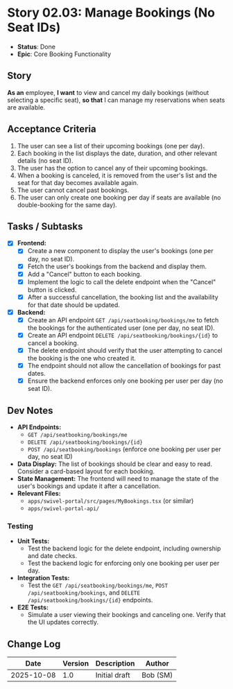 # Story 02.03: Manage Bookings (No Seat IDs)

- **Status**: Done
- **Epic**: Core Booking Functionality

## Story

**As an** employee,
**I want** to view and cancel my daily bookings (without selecting a specific seat),
**so that** I can manage my reservations when seats are available.

## Acceptance Criteria

1. The user can see a list of their upcoming bookings (one per day).
2. Each booking in the list displays the date, duration, and other relevant details (no seat ID).
3. The user has the option to cancel any of their upcoming bookings.
4. When a booking is canceled, it is removed from the user's list and the seat for that day becomes available again.
5. The user cannot cancel past bookings.
6. The user can only create one booking per day if seats are available (no double-booking for the same day).

## Tasks / Subtasks

- [x] **Frontend:**
  - [x] Create a new component to display the user's bookings (one per day, no seat ID).
  - [x] Fetch the user's bookings from the backend and display them.
  - [x] Add a "Cancel" button to each booking.
  - [x] Implement the logic to call the delete endpoint when the "Cancel" button is clicked.
  - [x] After a successful cancellation, the booking list and the availability for that date should be updated.
- [x] **Backend:**
  - [x] Create an API endpoint `GET /api/seatbooking/bookings/me` to fetch the bookings for the authenticated user (one per day, no seat ID).
  - [x] Create an API endpoint `DELETE /api/seatbooking/bookings/{id}` to cancel a booking.
  - [x] The delete endpoint should verify that the user attempting to cancel the booking is the one who created it.
  - [x] The endpoint should not allow the cancellation of bookings for past dates.
  - [x] Ensure the backend enforces only one booking per user per day (no seat ID).

## Dev Notes

- **API Endpoints:**
  - `GET /api/seatbooking/bookings/me`
  - `DELETE /api/seatbooking/bookings/{id}`
  - `POST /api/seatbooking/bookings` (enforce one booking per user per day, no seat ID)
- **Data Display:** The list of bookings should be clear and easy to read. Consider a card-based layout for each booking.
- **State Management:** The frontend will need to manage the state of the user's bookings and update it after a cancellation.
- **Relevant Files:**
  - `apps/swivel-portal/src/pages/MyBookings.tsx` (or similar)
  - `apps/swivel-portal-api/`

### Testing

- **Unit Tests:**
  - Test the backend logic for the delete endpoint, including ownership and date checks.
  - Test the backend logic for enforcing only one booking per user per day.
- **Integration Tests:**
  - Test the `GET /api/seatbooking/bookings/me`, `POST /api/seatbooking/bookings`, and `DELETE /api/seatbooking/bookings/{id}` endpoints.
- **E2E Tests:**
  - Simulate a user viewing their bookings and canceling one. Verify that the UI updates correctly.

## Change Log

| Date       | Version | Description   | Author   |
| ---------- | ------- | ------------- | -------- |
| 2025-10-08 | 1.0     | Initial draft | Bob (SM) |
